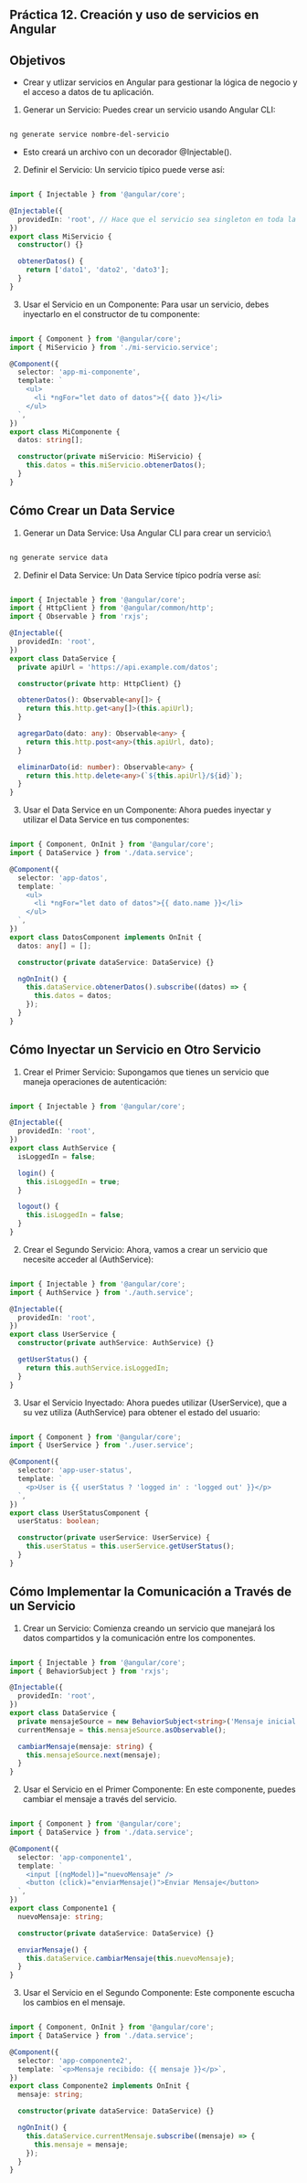 ## Práctica 12. Creación y uso de servicios en Angular

## Objetivos
- Crear y utlizar servicios en Angular para gestionar la lógica de negocio y el acceso a datos de tu aplicación.

1. Generar un Servicio: Puedes crear un servicio usando Angular CLI:

```bash

ng generate service nombre-del-servicio

```

- Esto creará un archivo con un decorador @Injectable().

2. Definir el Servicio: Un servicio típico puede verse así:

```typescript

import { Injectable } from '@angular/core';

@Injectable({
  providedIn: 'root', // Hace que el servicio sea singleton en toda la aplicación
})
export class MiServicio {
  constructor() {}

  obtenerDatos() {
    return ['dato1', 'dato2', 'dato3'];
  }
}

```

3. Usar el Servicio en un Componente: Para usar un servicio, debes inyectarlo en el constructor de tu componente:

```typescript

import { Component } from '@angular/core';
import { MiServicio } from './mi-servicio.service';

@Component({
  selector: 'app-mi-componente',
  template: `
    <ul>
      <li *ngFor="let dato of datos">{{ dato }}</li>
    </ul>
  `,
})
export class MiComponente {
  datos: string[];

  constructor(private miServicio: MiServicio) {
    this.datos = this.miServicio.obtenerDatos();
  }
}

```

## Cómo Crear un Data Service

1. Generar un Data Service: Usa Angular CLI para crear un servicio:\

```bash

ng generate service data
```

2. Definir el Data Service: Un Data Service típico podría verse así:

```typescript

import { Injectable } from '@angular/core';
import { HttpClient } from '@angular/common/http';
import { Observable } from 'rxjs';

@Injectable({
  providedIn: 'root',
})
export class DataService {
  private apiUrl = 'https://api.example.com/datos';

  constructor(private http: HttpClient) {}

  obtenerDatos(): Observable<any[]> {
    return this.http.get<any[]>(this.apiUrl);
  }

  agregarDato(dato: any): Observable<any> {
    return this.http.post<any>(this.apiUrl, dato);
  }

  eliminarDato(id: number): Observable<any> {
    return this.http.delete<any>(`${this.apiUrl}/${id}`);
  }
}
```

3. Usar el Data Service en un Componente: Ahora puedes inyectar y utilizar el Data Service en tus componentes:

```typescript

import { Component, OnInit } from '@angular/core';
import { DataService } from './data.service';

@Component({
  selector: 'app-datos',
  template: `
    <ul>
      <li *ngFor="let dato of datos">{{ dato.name }}</li>
    </ul>
  `,
})
export class DatosComponent implements OnInit {
  datos: any[] = [];

  constructor(private dataService: DataService) {}

  ngOnInit() {
    this.dataService.obtenerDatos().subscribe((datos) => {
      this.datos = datos;
    });
  }
}
```


## Cómo Inyectar un Servicio en Otro Servicio

1. Crear el Primer Servicio: Supongamos que tienes un servicio que maneja operaciones de autenticación:

```typescript

import { Injectable } from '@angular/core';

@Injectable({
  providedIn: 'root',
})
export class AuthService {
  isLoggedIn = false;

  login() {
    this.isLoggedIn = true;
  }

  logout() {
    this.isLoggedIn = false;
  }
}
```

2. Crear el Segundo Servicio: Ahora, vamos a crear un servicio que necesite acceder al (AuthService):

```typescript

import { Injectable } from '@angular/core';
import { AuthService } from './auth.service';

@Injectable({
  providedIn: 'root',
})
export class UserService {
  constructor(private authService: AuthService) {}

  getUserStatus() {
    return this.authService.isLoggedIn;
  }
}
```

3. Usar el Servicio Inyectado: Ahora puedes utilizar (UserService), que a su vez utiliza (AuthService) para obtener el estado del usuario:

```typescript

import { Component } from '@angular/core';
import { UserService } from './user.service';

@Component({
  selector: 'app-user-status',
  template: `
    <p>User is {{ userStatus ? 'logged in' : 'logged out' }}</p>
  `,
})
export class UserStatusComponent {
  userStatus: boolean;

  constructor(private userService: UserService) {
    this.userStatus = this.userService.getUserStatus();
  }
}
```

## Cómo Implementar la Comunicación a Través de un Servicio

1. Crear un Servicio: Comienza creando un servicio que manejará los datos compartidos y la comunicación entre los componentes.

```typescript

import { Injectable } from '@angular/core';
import { BehaviorSubject } from 'rxjs';

@Injectable({
  providedIn: 'root',
})
export class DataService {
  private mensajeSource = new BehaviorSubject<string>('Mensaje inicial');
  currentMensaje = this.mensajeSource.asObservable();

  cambiarMensaje(mensaje: string) {
    this.mensajeSource.next(mensaje);
  }
}
```

2. Usar el Servicio en el Primer Componente: En este componente, puedes cambiar el mensaje a través del servicio.

```typescript

import { Component } from '@angular/core';
import { DataService } from './data.service';

@Component({
  selector: 'app-componente1',
  template: `
    <input [(ngModel)]="nuevoMensaje" />
    <button (click)="enviarMensaje()">Enviar Mensaje</button>
  `,
})
export class Componente1 {
  nuevoMensaje: string;

  constructor(private dataService: DataService) {}

  enviarMensaje() {
    this.dataService.cambiarMensaje(this.nuevoMensaje);
  }
}
```

3. Usar el Servicio en el Segundo Componente: Este componente escucha los cambios en el mensaje.

```typescript

import { Component, OnInit } from '@angular/core';
import { DataService } from './data.service';

@Component({
  selector: 'app-componente2',
  template: `<p>Mensaje recibido: {{ mensaje }}</p>`,
})
export class Componente2 implements OnInit {
  mensaje: string;

  constructor(private dataService: DataService) {}

  ngOnInit() {
    this.dataService.currentMensaje.subscribe((mensaje) => {
      this.mensaje = mensaje;
    });
  }
}
```
